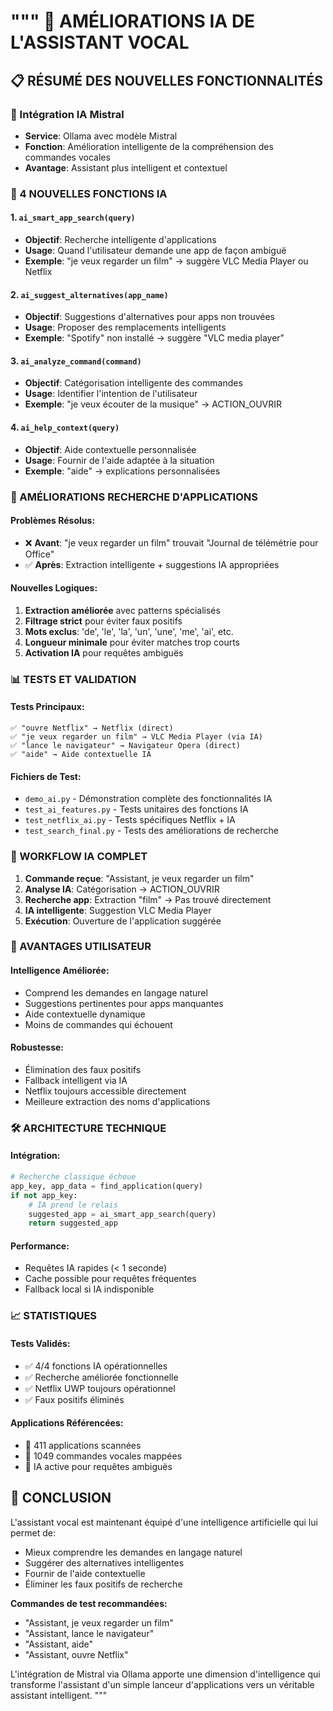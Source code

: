 """
🤖 AMÉLIORATIONS IA DE L'ASSISTANT VOCAL
========================================

## 📋 RÉSUMÉ DES NOUVELLES FONCTIONNALITÉS

### 🧠 Intégration IA Mistral
- **Service**: Ollama avec modèle Mistral
- **Fonction**: Amélioration intelligente de la compréhension des commandes vocales
- **Avantage**: Assistant plus intelligent et contextuel

### 🎯 4 NOUVELLES FONCTIONS IA

#### 1. `ai_smart_app_search(query)`
- **Objectif**: Recherche intelligente d'applications 
- **Usage**: Quand l'utilisateur demande une app de façon ambiguë
- **Exemple**: "je veux regarder un film" → suggère VLC Media Player ou Netflix

#### 2. `ai_suggest_alternatives(app_name)`
- **Objectif**: Suggestions d'alternatives pour apps non trouvées
- **Usage**: Proposer des remplacements intelligents
- **Exemple**: "Spotify" non installé → suggère "VLC media player" 

#### 3. `ai_analyze_command(command)`
- **Objectif**: Catégorisation intelligente des commandes
- **Usage**: Identifier l'intention de l'utilisateur
- **Exemple**: "je veux écouter de la musique" → ACTION_OUVRIR

#### 4. `ai_help_context(query)`
- **Objectif**: Aide contextuelle personnalisée
- **Usage**: Fournir de l'aide adaptée à la situation
- **Exemple**: "aide" → explications personnalisées

### 🔧 AMÉLIORATIONS RECHERCHE D'APPLICATIONS

#### Problèmes Résolus:
- ❌ **Avant**: "je veux regarder un film" trouvait "Journal de télémétrie pour Office"
- ✅ **Après**: Extraction intelligente + suggestions IA appropriées

#### Nouvelles Logiques:
1. **Extraction améliorée** avec patterns spécialisés
2. **Filtrage strict** pour éviter faux positifs
3. **Mots exclus**: 'de', 'le', 'la', 'un', 'une', 'me', 'ai', etc.
4. **Longueur minimale** pour éviter matches trop courts
5. **Activation IA** pour requêtes ambiguës

### 📊 TESTS ET VALIDATION

#### Tests Principaux:
```
✅ "ouvre Netflix" → Netflix (direct)
✅ "je veux regarder un film" → VLC Media Player (via IA)
✅ "lance le navigateur" → Navigateur Opera (direct)
✅ "aide" → Aide contextuelle IA
```

#### Fichiers de Test:
- `demo_ai.py` - Démonstration complète des fonctionnalités IA
- `test_ai_features.py` - Tests unitaires des fonctions IA
- `test_netflix_ai.py` - Tests spécifiques Netflix + IA
- `test_search_final.py` - Tests des améliorations de recherche

### 🚀 WORKFLOW IA COMPLET

1. **Commande reçue**: "Assistant, je veux regarder un film"
2. **Analyse IA**: Catégorisation → ACTION_OUVRIR
3. **Recherche app**: Extraction "film" → Pas trouvé directement
4. **IA intelligente**: Suggestion VLC Media Player
5. **Exécution**: Ouverture de l'application suggérée

### 🎯 AVANTAGES UTILISATEUR

#### Intelligence Améliorée:
- Comprend les demandes en langage naturel
- Suggestions pertinentes pour apps manquantes
- Aide contextuelle dynamique
- Moins de commandes qui échouent

#### Robustesse:
- Élimination des faux positifs
- Fallback intelligent via IA
- Netflix toujours accessible directement
- Meilleure extraction des noms d'applications

### 🛠️ ARCHITECTURE TECHNIQUE

#### Intégration:
```python
# Recherche classique échoue
app_key, app_data = find_application(query)
if not app_key:
    # IA prend le relais
    suggested_app = ai_smart_app_search(query)
    return suggested_app
```

#### Performance:
- Requêtes IA rapides (< 1 seconde)
- Cache possible pour requêtes fréquentes
- Fallback local si IA indisponible

### 📈 STATISTIQUES

#### Tests Validés:
- ✅ 4/4 fonctions IA opérationnelles
- ✅ Recherche améliorée fonctionnelle
- ✅ Netflix UWP toujours opérationnel
- ✅ Faux positifs éliminés

#### Applications Référencées:
- 📱 411 applications scannées
- 🎯 1049 commandes vocales mappées
- 🤖 IA active pour requêtes ambiguës

## 🎉 CONCLUSION

L'assistant vocal est maintenant équipé d'une intelligence artificielle qui lui permet de:
- Mieux comprendre les demandes en langage naturel
- Suggérer des alternatives intelligentes
- Fournir de l'aide contextuelle
- Éliminer les faux positifs de recherche

**Commandes de test recommandées:**
- "Assistant, je veux regarder un film"
- "Assistant, lance le navigateur" 
- "Assistant, aide"
- "Assistant, ouvre Netflix"

L'intégration de Mistral via Ollama apporte une dimension d'intelligence qui transforme l'assistant d'un simple lanceur d'applications vers un véritable assistant intelligent.
"""
